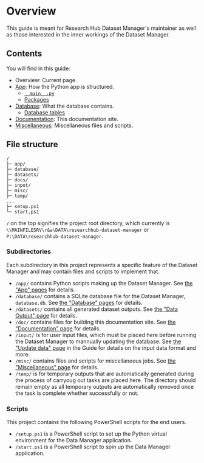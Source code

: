 # Overview

This guide is meant for Research Hub Dataset Manager's maintainer as well as those interested in the inner workings of the Dataset Manager.

## Contents

You will find in this guide:

- Overview: Current page.
- [App](app/): How the Python app is structured.
  - [`__main__.py`](app/main.md)
  - [Packages](app/util.md)
- [Database](database/): What the database contains.
  - [Database tables](database/tables.md)
- [Documentation](doc.md): This documentation site.
- [Miscellaneous](misc.md): Miscellaneous files and scripts.

## File structure

```
/
├─ app/
├─ database/
├─ datasets/
├─ docs/
├─ input/
├─ misc/
├─ temp/
...
├─ setup.ps1
└─ start.ps1
```

`/` on the top signifies the project root directory, which currently is `\\MAINFILESRV\r&a\DATA\researchhub-dataset-manager` or `P:\DATA\researchhub-dataset-manager`.

### Subdirectories

Each subdirectory in this project represents a specific feature of the Dataset Manager and may contain files and scripts to implement that.

- `/app/` contains Python scripts making up the Dataset Manager. See [the "App" pages](app/) for details.
- `/database/` contains a SQLite database file for the Dataset Manager, `database.db`. See [the "Database" pages](database/) for details.
- `/datasets/` contains all generated dataset outputs. See [the "Data Output" page](/guide/output.md) for details.
- `/doc/` contains files for building this documentation site. See [the "Documentation" page](documentation.md) for details.
- `/input/` is for user input files, which must be placed here before running the Dataset Manager to mannually updating the database. See [the "Update data" page](/guide/tasks/1-data.md) in the Guide for details on the input data format and more.
- `/misc/` contains files and scripts for miscellaneous jobs. See [the "Miscellaneous" page](misc.md) for details.
- `/temp/` is for temporary outputs that are automatically generated during the process of carryoug out tasks are placed here. The directory should remain empty as all temporary outputs are automatically removed once the task is complete whether successfully or not.

### Scripts

This project contains the following PowerShell scripts for the end users.

- `/setup.ps1` is a PowerShell script to set up the Python virtual environment for the Data Manager application.
- `/start.ps1` is a PowerShell script to spin up the Data Manager application.